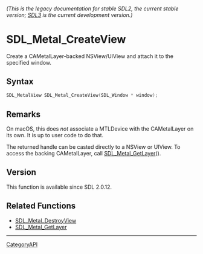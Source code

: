 ###### (This is the legacy documentation for stable SDL2, the current stable version; [SDL3](https://wiki.libsdl.org/SDL3/) is the current development version.)
# SDL_Metal_CreateView

Create a CAMetalLayer-backed NSView/UIView and attach it to the specified window.

## Syntax

```c
SDL_MetalView SDL_Metal_CreateView(SDL_Window * window);

```

## Remarks

On macOS, this does *not* associate a MTLDevice with the CAMetalLayer on
its own. It is up to user code to do that.

The returned handle can be casted directly to a NSView or UIView. To access
the backing CAMetalLayer, call [SDL_Metal_GetLayer](SDL_Metal_GetLayer)().

## Version

This function is available since SDL 2.0.12.

## Related Functions

* [SDL_Metal_DestroyView](SDL_Metal_DestroyView)
* [SDL_Metal_GetLayer](SDL_Metal_GetLayer)

----
[CategoryAPI](CategoryAPI)

